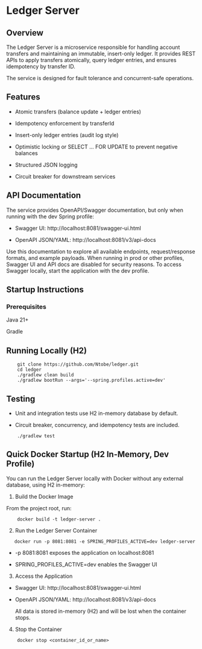 # Ledger Server
## Overview

The Ledger Server is a microservice responsible for handling account transfers and maintaining an immutable, insert-only ledger. It provides REST APIs to apply transfers atomically, query ledger entries, and ensures idempotency by transfer ID.

The service is designed for fault tolerance and concurrent-safe operations.

## Features

- Atomic transfers (balance update + ledger entries)

- Idempotency enforcement by transferId

- Insert-only ledger entries (audit log style)

- Optimistic locking or SELECT ... FOR UPDATE to prevent negative balances

- Structured JSON logging

- Circuit breaker for downstream services

## API Documentation

The service provides OpenAPI/Swagger documentation, but only when running with the dev Spring profile:

- Swagger UI: http://localhost:8081/swagger-ui.html

- OpenAPI JSON/YAML: http://localhost:8081/v3/api-docs

Use this documentation to explore all available endpoints, request/response formats, and example payloads.
When running in prod or other profiles, Swagger UI and API docs are disabled for security reasons.
To access Swagger locally, start the application with the dev profile.

## Startup Instructions
### Prerequisites

Java 21+

Gradle

## Running Locally (H2)

````
    git clone https://github.com/Ntobe/ledger.git
    cd ledger
    ./gradlew clean build
    ./gradlew bootRun --args='--spring.profiles.active=dev' 
````

## Testing

- Unit and integration tests use H2 in-memory database by default.

- Circuit breaker, concurrency, and idempotency tests are included.

````
    ./gradlew test
````

## Quick Docker Startup (H2 In-Memory, Dev Profile)

You can run the Ledger Server locally with Docker without any external database, using H2 in-memory:

1. Build the Docker Image

From the project root, run:

````
    docker build -t ledger-server .
````

2. Run the Ledger Server Container

````
   docker run -p 8081:8081 -e SPRING_PROFILES_ACTIVE=dev ledger-server
````
- -p 8081:8081 exposes the application on localhost:8081

- SPRING_PROFILES_ACTIVE=dev enables the Swagger UI

3. Access the Application
- Swagger UI: http://localhost:8081/swagger-ui.html

- OpenAPI JSON/YAML: http://localhost:8081/v3/api-docs

    All data is stored in-memory (H2) and will be lost when the container stops.

4. Stop the Container

````
    docker stop <container_id_or_name>
````